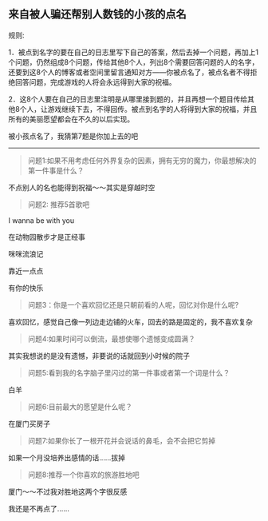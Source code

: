 ## 来自被人骗还帮别人数钱的小孩的点名 ##

规则:


1．被点到名字的要在自己的日志里写下自己的答案，然后去掉一个问题，再加上1个问题，仍然组成8个问题，传给其他8个人，列出8个需要回答问题的人的名字，还要到这8个人的博客或者空间里留言通知对方——你被点名了，被点名者不得拒绝回答问题，完成游戏的人将会永远得到大家的祝福。


2．这8个人要在自己的日志里注明是从哪里接到题的，并且再想一个题目传给其他8个人，让游戏继续下去，不得回传。被点到名字的人将得到大家的祝福，并且所有的美丽愿望都会在不久的以后实现。

 

被小孩点名了，我猜第7题是你加上去的吧 

---

 

> 问题1:如果不用考虑任何外界复杂的因素，拥有无穷的魔力，你最想解决的第一件事是什么？

 

不点别人的名也能得到祝福～～其实是穿越时空

 

> 问题2: 推荐5首歌吧

 

I wanna be with you

 

在动物园散步才是正经事

 

咪咪流浪记

 

靠近一点点

 

有你的快乐

 



 


> 问题3：你是一个喜欢回忆还是只朝前看的人呢，回忆对你是什么呢?

 

喜欢回忆，感觉自己像一列边走边铺的火车，回去的路是固定的，我不喜欢复杂

 

> 问题4:如果时间可以倒流，最想使哪个遗憾变成圆满？

 

其实我想说的是没有遗憾，非要说的话就回到小时候的院子

 

> 问题5:看到我的名字脑子里闪过的第一件事或者第一个词是什么？

 

白羊

 

> 问题6:目前最大的愿望是什么呢？

 

在厦门买房子

 


> 问题7:如果你长了一根开花并会说话的鼻毛，会不会把它剪掉

 


如果一个月没培养出感情的话……拔掉

 
> 
> 问题8:推荐一个你喜欢的旅游胜地吧
 
厦门～～不过我对胜地这两个字很反感

 

 

 

我还是不再点了……